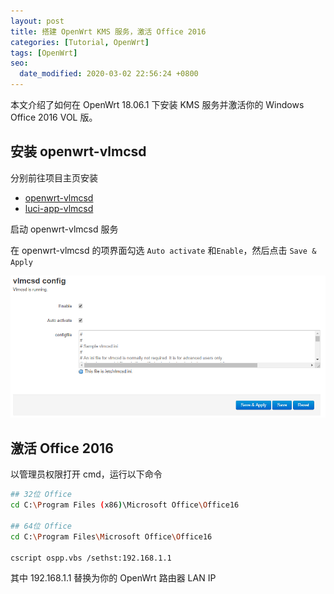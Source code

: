 ```yaml
---
layout: post
title: 搭建 OpenWrt KMS 服务，激活 Office 2016
categories: [Tutorial, OpenWrt]
tags: [OpenWrt]
seo:
  date_modified: 2020-03-02 22:56:24 +0800
---
```


本文介绍了如何在 OpenWrt 18.06.1 下安装 KMS 服务并激活你的 Windows Office 2016 VOL 版。

## 安装 openwrt-vlmcsd

分别前往项目主页安装

- [openwrt-vlmcsd](https://github.com/cokebar/openwrt-vlmcsd/tree/gh-pages)
- [luci-app-vlmcsd](https://github.com/cokebar/openwrt-vlmcsd/tree/gh-pageshttps://github.com/cokebar/luci-app-vlmcsd/releases)

启动 openwrt-vlmcsd 服务

在 openwrt-vlmcsd 的项界面勾选 `Auto activate` 和`Enable`，然后点击 `Save & Apply`

![启动vlmcsd](/assets/img/post/vlmcsd-config.png)

## 激活 Office 2016

以管理员权限打开 cmd，运行以下命令

```sh
## 32位 Office
cd C:\Program Files (x86)\Microsoft Office\Office16 

## 64位 Office
cd C:\Program Files\Microsoft Office\Office16

cscript ospp.vbs /sethst:192.168.1.1
```

其中 192.168.1.1 替换为你的 OpenWrt 路由器 LAN IP
